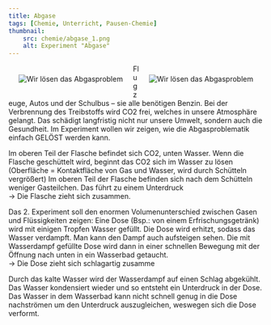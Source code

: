 ```yaml
---
title: Abgase
tags: [Chemie, Unterricht, Pausen-Chemie]
thumbnail: 
    src: chemie/abgase_1.png
    alt: Experiment "Abgase"
---
```


<div style="float:left; padding:20px"><img src="images/chemie/abgase_1.png" alt="Wir lösen das Abgasproblem"></div>
<div style="float:right; padding:20px"><img src="images/chemie/abgase_2.png" alt="Wir lösen das Abgasproblem"></div>

Flugzeuge, Autos und der Schulbus – sie alle benötigen Benzin. Bei der Verbrennung des Treibstoffs wird CO2 frei, welches in unsere Atmosphäre gelangt. Das schädigt langfristig nicht nur unsere Umwelt, sondern auch die Gesundheit. Im Experiment wollen wir zeigen, wie die Abgasproblematik einfach GELÖST werden kann.

Im oberen Teil der Flasche befindet sich CO2, unten Wasser. Wenn die Flasche geschüttelt wird, beginnt das CO2 sich im Wasser zu lösen (Oberfläche = Kontaktfläche von Gas und Wasser, wird durch Schütteln vergrößert) Im oberen Teil der Flasche befinden sich nach dem Schütteln weniger Gasteilchen. Das führt zu einem Unterdruck<br>
-> Die Flasche zieht sich zusammen.

Das 2. Experiment soll den enormen Volumenunterschied zwischen Gasen und Flüssigkeiten zeigen: Eine Dose (Bsp.: von einem Erfrischungsgetränk) wird mit einigen Tropfen Wasser gefüllt. Die Dose wird erhitzt, sodass das Wasser verdampft. Man kann den Dampf auch aufsteigen sehen. Die mit Wasserdampf gefüllte Dose wird dann in einer schnellen Bewegung mit der Öffnung nach unten in ein Wasserbad getaucht.<br>
-> Die Dose zieht sich schlagartig zusamme

Durch das kalte Wasser wird der Wasserdampf auf einen Schlag abgekühlt. Das Wasser kondensiert wieder und so entsteht ein Unterdruck in der Dose. Das Wasser in dem Wasserbad kann nicht schnell genug in die Dose nachströmen um den Unterdruck auszugleichen, weswegen sich die Dose verformt.

<youtube watch="1Kpp45WXWB0"></youtube>